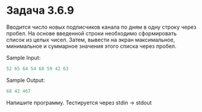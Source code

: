 # Задача 3.6.9

Вводится число новых подписчиков канала по дням в одну строку через пробел. На основе введенной строки необходимо сформировать список из целых чисел. Затем, вывести на экран максимальное, минимальное и суммарное значения этого списка через пробел.

Sample Input:

```python
52 65 64 54 68 59 42 63
```

Sample Output:

```python
68 42 467
```

Напишите программу. Тестируется через stdin → stdout
